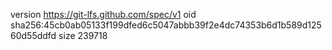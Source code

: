 version https://git-lfs.github.com/spec/v1
oid sha256:45cb0ab05133f199dfed6c5047abbb39f2e4dc74353b6d1b589d12560d55ddfd
size 239718
